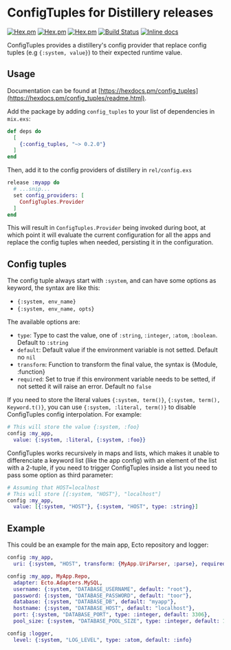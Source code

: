 # ConfigTuples for Distillery releases

[![Hex.pm](https://img.shields.io/hexpm/v/config_tuples.svg)](http://hex.pm/packages/config_tuples)
[![Hex.pm](https://img.shields.io/hexpm/dt/config_tuples.svg)](https://hex.pm/packages/config_tuples)
[![Hex.pm](https://img.shields.io/hexpm/dw/config_tuples.svg)](https://hex.pm/packages/config_tuples)
[![Build Status](https://travis-ci.org/rockneurotiko/config_tuples.svg?branch=master)](https://travis-ci.org/rockneurotiko/config_tuples)
[![Inline docs](http://inch-ci.org/github/rockneurotiko/config_tuples.svg)](http://inch-ci.org/github/rockneurotiko/config_tuples)


ConfigTuples provides a distillery's config provider that replace config tuples (e.g `{:system, value}`) to their expected runtime value.

## Usage

Documentation can be found at [https://hexdocs.pm/config_tuples](https://hexdocs.pm/config_tuples/readme.html).

Add the package by adding `config_tuples` to your list of dependencies in `mix.exs`:

```elixir
def deps do
  [
    {:config_tuples, "~> 0.2.0"}
  ]
end
```

Then, add it to the config providers of distillery in `rel/config.exs`

```elixir
release :myapp do
  # ...snip...
  set config_providers: [
    ConfigTuples.Provider
  ]
end
```

This will result in `ConfigTuples.Provider` being invoked during boot, at which point it
will evaluate the current configuration for all the apps and replace the config tuples when needed, persisting it in the configuration.

## Config tuples

The config tuple always start with `:system`, and can have some options as keyword, the syntax are like this:

- `{:system, env_name}`
- `{:system, env_name, opts}`

The available options are:
- `type`: Type to cast the value, one of `:string`, `:integer`, `:atom`, `:boolean`. Default to `:string`
- `default`: Default value if the environment variable is not setted. Default no `nil`
- `transform`: Function to transform the final value, the syntax is {Module, :function}
- `required`: Set to true if this environment variable needs to be setted, if not setted it will raise an error. Default no `false`

If you need to store the literal values `{:system, term()}`, `{:system, term(), Keyword.t()}`,
you can use `{:system, :literal, term()}` to disable ConfigTuples config interpolation. For example:

``` elixir
# This will store the value {:system, :foo}
config :my_app,
  value: {:system, :literal, {:system, :foo}}
```

ConfigTuples works recursively in maps and lists, which makes it unable to differenciate a keyword list (like the app config) with an element of the list with a 2-tuple, if you need to trigger ConfigTuples inside a list you need to pass some option as third parameter:

``` elixir
# Assuming that HOST=localhost
# This will store [{:system, "HOST"}, "localhost"]
config :my_app,
  value: [{:system, "HOST"}, {:system, "HOST", type: :string}]
```

## Example

This could be an example for the main app, Ecto repository and logger:

``` elixir
config :my_app,
  uri: {:system, "HOST", transform: {MyApp.UriParser, :parse}, required: true}

config :my_app, MyApp.Repo,
  adapter: Ecto.Adapters.MySQL,
  username: {:system, "DATABASE_USERNAME", default: "root"},
  password: {:system, "DATABASE_PASSWORD", default: "toor"},
  database: {:system, "DATABASE_DB", default: "myapp"},
  hostname: {:system, "DATABASE_HOST", default: "localhost"},
  port: {:system, "DATABASE_PORT", type: :integer, default: 3306},
  pool_size: {:system, "DATABASE_POOL_SIZE", type: :integer, default: 10}

config :logger,
  level: {:system, "LOG_LEVEL", type: :atom, default: :info}
```
